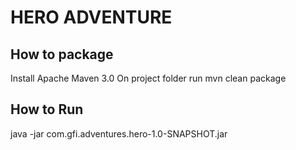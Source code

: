 # HERO ADVENTURE

## How to package
Install Apache Maven 3.0
On project folder run mvn clean package

## How to Run
java -jar com.gfi.adventures.hero-1.0-SNAPSHOT.jar <map file> <position file>


